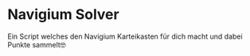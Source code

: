 # Navigium Solver
Ein Script welches den Navigium Karteikasten für dich macht und dabei Punkte sammelt🤓
